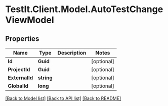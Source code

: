 # TestIt.Client.Model.AutoTestChangeViewModel

## Properties

Name | Type | Description | Notes
------------ | ------------- | ------------- | -------------
**Id** | **Guid** |  | [optional] 
**ProjectId** | **Guid** |  | [optional] 
**ExternalId** | **string** |  | [optional] 
**GlobalId** | **long** |  | [optional] 

[[Back to Model list]](../README.md#documentation-for-models) [[Back to API list]](../README.md#documentation-for-api-endpoints) [[Back to README]](../README.md)

